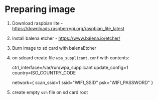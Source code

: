 # Preparing image

1. Download raspbian lite - https://downloads.raspberrypi.org/raspbian_lite_latest
2. Install balena etcher - https://www.balena.io/etcher/
3. Burn image to sd card with balenaEtcher
4. on sdcard create file `wpa_supplicant.conf` with contents:

    ctrl_interface=/var/run/wpa_supplicant
    update_config=1
    country=ISO_COUNTRY_CODE

    network={
        scan_ssid=1
        ssid="WIFI_SSID"
        psk="WIFI_PASSWORD"
    }

5. create empty `ssh` file on sd card root